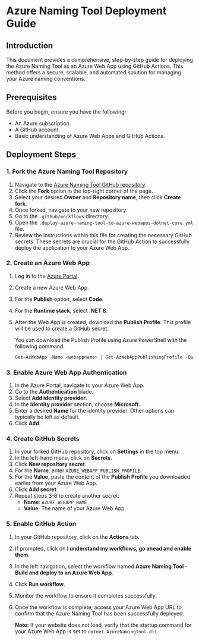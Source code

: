 # Azure Naming Tool Deployment Guide

## Introduction

This document provides a comprehensive, step-by-step guide for deploying the Azure Naming Tool as an Azure Web App using GitHub Actions. This method offers a secure, scalable, and automated solution for managing your Azure naming conventions.

## Prerequisites

Before you begin, ensure you have the following:

*   An Azure subscription.
*   A GitHub account.
*   Basic understanding of Azure Web Apps and GitHub Actions.

## Deployment Steps




### 1. Fork the Azure Naming Tool Repository

1.  Navigate to the [Azure Naming Tool GitHub repository](https://github.com/mspnp/AzureNamingTool).
2.  Click the **Fork** option in the top-right corner of the page.
3.  Select your desired **Owner** and **Repository name**, then click **Create fork**.
4.  Once forked, navigate to your new repository.
5.  Go to the `.github/workflows` directory.
6.  Open the `.deploy-azure-naming-tool-to-azure-webapps-dotnet-core.yml` file.
7.  Review the instructions within this file for creating the necessary GitHub secrets. These secrets are crucial for the GitHub Action to successfully deploy the application to your Azure Web App.




### 2. Create an Azure Web App

1.  Log in to the [Azure Portal](https://portal.azure.com/).
2.  Create a new Azure Web App.
3.  For the **Publish** option, select **Code**.
4.  For the **Runtime stack**, select **.NET 8**.
5.  After the Web App is created, download the **Publish Profile**. This profile will be used to create a GitHub secret.

    You can download the Publish Profile using Azure PowerShell with the following command:
    ```powershell
    Get-AzWebApp -Name <webappname> | Get-AzWebAppPublishingProfile -OutputFile <filename> | Out-Null
    ```




### 3. Enable Azure Web App Authentication

1.  In the Azure Portal, navigate to your Azure Web App.
2.  Go to the **Authentication** blade.
3.  Select **Add identity provider**.
4.  In the **Identity provider** section, choose **Microsoft**.
5.  Enter a desired **Name** for the identity provider. Other options can typically be left as default.
6.  Click **Add**.




### 4. Create GitHub Secrets

1.  In your forked GitHub repository, click on **Settings** in the top menu.
2.  In the left-hand menu, click on **Secrets**.
3.  Click **New repository secret**.
4.  For the **Name**, enter `AZURE_WEBAPP_PUBLISH_PROFILE`.
5.  For the **Value**, paste the content of the **Publish Profile** you downloaded earlier from your Azure Web App.
6.  Click **Add secret**.
7.  Repeat steps 3-6 to create another secret:
    *   **Name**: `AZURE_WEBAPP_NAME`
    *   **Value**: The name of your Azure Web App.




### 5. Enable GitHub Action

1.  In your GitHub repository, click on the **Actions** tab.
2.  If prompted, click on **I understand my workflows, go ahead and enable them**.
3.  In the left navigation, select the workflow named **Azure Naming Tool - Build and deploy to an Azure Web App**.
4.  Click **Run workflow**.
5.  Monitor the workflow to ensure it completes successfully.
6.  Once the workflow is complete, access your Azure Web App URL to confirm that the Azure Naming Tool has been successfully deployed.

    **Note:** If your website does not load, verify that the startup command for your Azure Web App is set to `dotnet AzureNamingTool.dll`.



